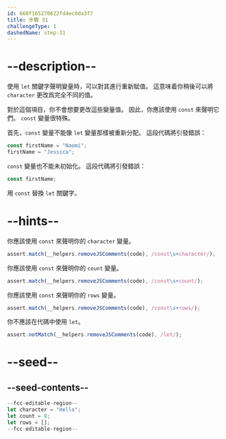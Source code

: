 ```yaml
---
id: 660f165270622fd4ec0da3f7
title: 步驟 31
challengeType: 1
dashedName: step-31
---
```


# --description--

使用 `let` 關鍵字聲明變量時，可以對其進行重新賦值。 這意味着你稍後可以將 `character` 更改爲完全不同的值。

對於這個項目，你不會想要更改這些變量值。 因此，你應該使用 `const` 來聲明它們。 `const` 變量很特殊。

首先，`const` 變量不能像 `let` 變量那樣被重新分配。 這段代碼將引發錯誤：

```js
const firstName = "Naomi";
firstName = "Jessica";
```

`const` 變量也不能未初始化。 這段代碼將引發錯誤：

```js
const firstName;
```

用 `const` 替換 `let` 關鍵字。

# --hints--

你應該使用 `const` 來聲明你的 `character` 變量。

```js
assert.match(__helpers.removeJSComments(code), /const\s+character/);
```

你應該使用 `const` 來聲明你的 `count` 變量。

```js
assert.match(__helpers.removeJSComments(code), /const\s+count/);
```

你應該使用 `const` 來聲明你的 `rows` 變量。

```js
assert.match(__helpers.removeJSComments(code), /const\s+rows/);
```

你不應該在代碼中使用 `let`。

```js
assert.notMatch(__helpers.removeJSComments(code), /let/);
```

# --seed--

## --seed-contents--

```js
--fcc-editable-region--
let character = "Hello";
let count = 8;
let rows = [];
--fcc-editable-region--
```
